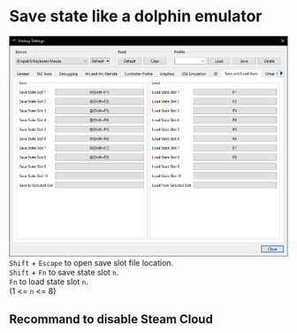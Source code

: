# Save state like a dolphin emulator
![image](./dolphinHotkey.png)
`Shift` + `Escape` to open save slot file location.\
`Shift` + `Fn` to save state slot `n`.\
`Fn` to load state slot `n`.\
(1 <= `n` <= 8)
## **Recommand to disable Steam Cloud**
